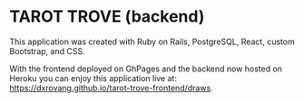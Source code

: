 # TAROT TROVE (backend)

This application was created with Ruby on Rails, PostgreSQL, React, custom Bootstrap, and CSS.  

With the frontend deployed on GhPages and the backend now hosted on Heroku you can enjoy this application live at: https://dxrovang.github.io/tarot-trove-frontend/draws.  